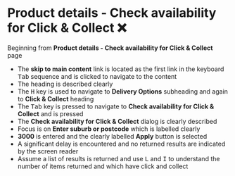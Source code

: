 # Product details - Check availability for Click & Collect :x:
Beginning from **Product details - Check availability for Click & Collect** page
- The **skip to main content** link is located as the first link in the keyboard <kbd>Tab</kbd> sequence and is clicked to navigate to the content
- The heading is described clearly
- The <kbd>H</kbd> key is used to navigate to **Delivery Options** subheading and again to **Click & Collect** heading
- The <kbd>Tab</kbd> key is pressed to navigate to **Check availability for Click & Collect** and is pressed
- The **Check availability for Click & Collect** dialog is clearly described
- Focus is on **Enter suburb or postcode** which is labelled clearly
- **3000** is entered and the clearly labelled **Apply** button is selected
- A significant delay is encountered and no returned results are indicated by the screen reader
- Assume a list of results is returned and use <kbd>L</kbd> and <kbd>I</kbd> to understand the number of items returned and which have click and collect

